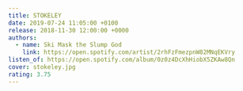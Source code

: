 ```yaml
---
title: STOKELEY
date: 2019-07-24 11:05:00 +0100
release: 2018-11-30 12:00:00 +0000
authors:
  - name: Ski Mask the Slump God
    link: https://open.spotify.com/artist/2rhFzFmezpnW82MNqEKVry
listen_of: https://open.spotify.com/album/0z0z4DcXhHiobX5ZKAw8Qn
cover: stokeley.jpg
rating: 3.75
---
```

